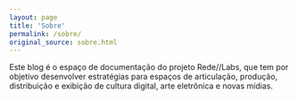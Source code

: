 ```yaml
---
layout: page
title: 'Sobre'
permalink: /sobre/
original_source: sobre.html
---
```


Este blog é o espaço de documentação do projeto Rede//Labs, que tem por objetivo desenvolver estratégias para espaços de articulação, produção, distribuição e exibição de cultura digital, arte eletrônica e novas mídias.

